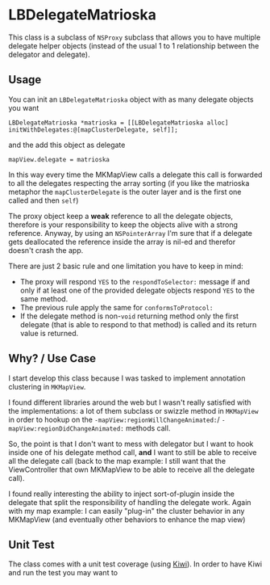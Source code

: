LBDelegateMatrioska
====

This class is a subclass of `NSProxy` subclass that allows you to have multiple delegate helper objects (instead of the usual 1 to 1 relationship between the delegator and delegate).

## Usage

You can init an `LBDelegateMatrioska` object with as many delegate objects you want

```
LBDelegateMatrioska *matrioska = [[LBDelegateMatrioska alloc] initWithDelegates:@[mapClusterDelegate, self]];
```

and the add this object as delegate

```
mapView.delegate = matrioska
```

In this way every time the MKMapView calls a delegate this call is forwarded to all the delegates respecting the array sorting (if you like the matrioska metaphor the `mapClusterDelegate` is the outer layer and is the first one called and then `self`)

The proxy object keep a **weak** reference to all the delegate objects, therefore is your responsibility to keep the objects alive with a strong reference. Anyway, by using an `NSPointerArray` I'm sure that if a delegate gets deallocated the reference inside the array is nil-ed and therefor doesn't crash the app.

There are just 2 basic rule and one limitation you have to keep in mind:

- The proxy will respond `YES` to the `respondToSelector:` message if and only if at least one of the provided delegate objects respond `YES` to the same method.
- The previous rule apply the same for `conformsToProtocol:`
- If the delegate method is non-`void` returning method only the first delegate (that is able to respond to that method) is called and its return value is returned.

## Why? / Use Case
I start develop this class because I was tasked to implement annotation clustering in `MKMapView`.
 
I found different libraries around the web but I wasn't really satisfied with the implementations: a lot of them subclass or swizzle method in `MKMapView` in order to hookup on the `-mapView:regionWillChangeAnimated:`/ `-mapView:regionDidChangeAnimated:` methods call.

So, the point is that I don't want to mess with delegator but I want to hook inside one of his delegate method call, **and** I want to still be able to receive all the delegate call (back to the map example: I still want that the ViewController that own MKMapView to be able to receive all the delegate call).

I found really interesting the ability to inject sort-of-plugin inside the delegate that split the responsibility of handling the delegate work. Again with my map example: I can easily "plug-in" the cluster behavior in any MKMapView (and eventually other behaviors to enhance the map view)

## Unit Test

The class comes with a unit test coverage (using [Kiwi](https://github.com/allending/Kiwi)). In order to have Kiwi and run the test you may want to 